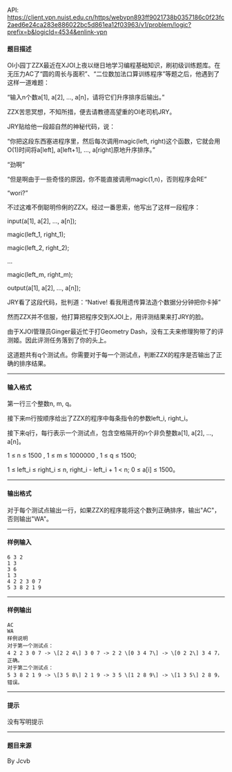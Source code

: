 API: https://client.vpn.nuist.edu.cn/https/webvpn893ff9021738b0357186c0f23fc2aed6e24ca283e886022bc5d861ea12f03963/v1/problem/logic?prefix=b&logicId=4534&enlink-vpn

#### 题目描述

OI小园丁ZZX最近在XJOI上夜以继日地学习编程基础知识，刷初级训练题库。在无压力AC了“圆的周长与面积”、“二位数加法口算训练程序”等题之后，他遇到了这样一道难题：

“输入n个数a\[1\], a\[2\], ..., a\[n\]，请将它们升序排序后输出。”

ZZX苦思冥想，不知所措，便去请教德高望重的OI老司机JRY。

JRY贴给他一段超自然的神秘代码，说：

“你把这段东西塞进程序里，然后每次调用magic(left, right)这个函数，它就会用O(1)时间将a\[left\], a\[left+1\], ..., a\[right\]原地升序排序。”

“劲啊”

“但是啊由于一些奇怪的原因，你不能直接调用magic(1,n)，否则程序会RE”

“wori?”

不过这难不倒聪明伶俐的ZZX。经过一番思索，他写出了这样一段程序：

input(a\[1\], a\[2\], ..., a\[n\]);

magic(left\_1, right\_1);

magic(left\_2, right\_2);

...

magic(left\_m, right\_m);

output(a\[1\], a\[2\], ..., a\[n\]);

JRY看了这段代码，批判道：“Native! 看我用遗传算法造个数据分分钟把你卡掉”

然而ZZX并不信服，他打算把程序交到XJOI上，用评测结果来打JRY的脸。

由于XJOI管理员Ginger最近忙于打Geometry Dash，没有工夫来修理狗带了的评测姬。因此评测任务落到了你的头上。

这道题共有q个测试点。你需要对于每一个测试点，判断ZZX的程序是否输出了正确的排序结果。

---

#### 输入格式

第一行三个整数n, m, q。

接下来m行按顺序给出了ZZX的程序中每条指令的参数left\_i, right\_i。

接下来q行，每行表示一个测试点，包含空格隔开的n个非负整数a\[1\], a\[2\], ..., a\[n\]。

1 ≤ n ≤ 1500 , 1 ≤ m ≤ 1000000 , 1 ≤ q ≤ 1500; 

1 ≤ left\_i ≤ right\_i ≤ n, right\_i - left\_i + 1 < n; 0 ≤ a\[i\] ≤ 1500。

---

#### 输出格式

对于每个测试点输出一行，如果ZZX的程序能将这个数列正确排序，输出"AC"，否则输出"WA"。

---

#### 样例输入
```
6 3 2
1 3
3 6
1 3
4 2 2 3 0 7
5 3 8 2 1 9
```

---

#### 样例输出
```
AC
WA
样例说明
对于第一个测试点：
4 2 2 3 0 7 -> \[2 2 4\] 3 0 7 -> 2 2 \[0 3 4 7\] -> \[0 2 2\] 3 4 7，正确。
对于第二个测试点：
5 3 8 2 1 9 -> \[3 5 8\] 2 1 9 -> 3 5 \[1 2 8 9\] -> \[1 3 5\] 2 8 9，错误。
```

---

#### 提示

没有写明提示

---

#### 题目来源

By Jcvb